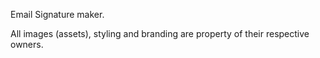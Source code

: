 Email Signature maker.

All images (assets), styling and branding are property of their respective owners.